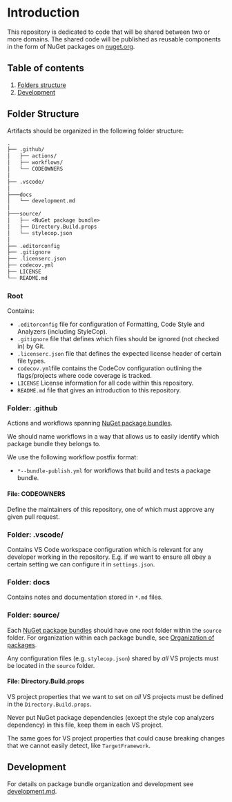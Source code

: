 # Introduction

This repository is dedicated to code that will be shared between two or more domains. The shared code will be published as reusable components in the form of NuGet packages on [nuget.org](https://www.nuget.org/).

## Table of contents

1. [Folders structure](#folder-structure)
1. [Development](#development)

## Folder Structure

Artifacts should be organized in the following folder structure:

``` txt
.
├── .github/
│   ├── actions/
│   ├── workflows/
│   └── CODEOWNERS
│
├── .vscode/
│
├───docs
│   └── development.md
│
├───source/
│   ├── <NuGet package bundle>
│   ├── Directory.Build.props
│   └── stylecop.json
│
├── .editorconfig
├── .gitignore
├── .licenserc.json
├── codecov.yml
├── LICENSE
└── README.md
```

### Root

Contains:

- `.editorconfig` file for configuration of Formatting, Code Style and Analyzers (including StyleCop).
- `.gitignore` file that defines which files should be ignored (not checked in) by Git.
- `.licenserc.json` file that defines the expected license header of certain file types.
- `codecov.yml`file contains the CodeCov configuration outlining the flags/projects where code coverage is tracked.
- `LICENSE` License information for all code within this repository.
- `README.md` file that gives an introduction to this repository.

### Folder: .github

Actions and workflows spanning [NuGet package bundles](./docs/development.md#nuget-package-bundle).

We should name workflows in a way that allows us to easily identify which package bundle they belongs to.

We use the following workflow postfix format:

- `*--bundle-publish.yml` for workflows that build and tests a package bundle.

#### File: CODEOWNERS

Define the maintainers of this repository, one of which must approve any given pull request.

### Folder: .vscode/

Contains VS Code workspace configuration which is relevant for any developer working in the repository. E.g. if we want to ensure all obey a certain setting we can configure it in `settings.json`.

### Folder: docs

Contains notes and documentation stored in `*.md` files.

### Folder: source/

Each [NuGet package bundles](./docs/development.md#nuget-package-bundle) should have one root folder within the `source` folder. For organization within each package bundle, see [Organization of packages](./docs/development.md).

Any configuration files (e.g. `stylecop.json`) shared by _all_ VS projects must be located in the `source` folder.

#### File: Directory.Build.props

VS project properties that we want to set on _all_ VS projects must be defined in the `Directory.Build.props`.

Never put NuGet package dependencies (except the style cop analyzers dependency) in this file, keep them in each VS project.

The same goes for VS project properties that could cause breaking changes that we cannot easily detect, like `TargetFramework`.

## Development

For details on package bundle organization and development see [development.md](./docs/development.md).

